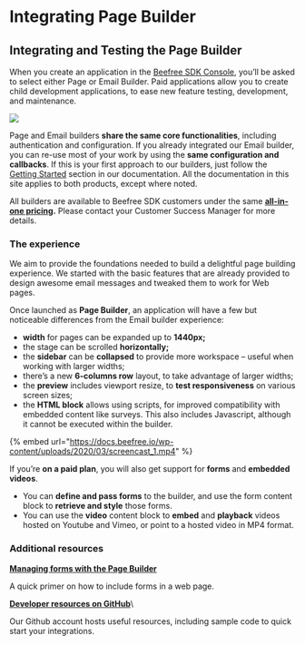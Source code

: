 # Integrating Page Builder

## Integrating and Testing the Page Builder

When you create an application in the [Beefree SDK Console](https://dam.beefree.io/devmain), you’ll be asked to select either Page or Email Builder. Paid applications allow you to create child development applications, to ease new feature testing, development, and maintenance.

![](https://docs.beefree.io/wp-content/uploads/2020/03/Applications-in-Dev-portal.png)

Page and Email builders **share the same core functionalities**, including authentication and configuration. If you already integrated our Email builder, you can re-use most of your work by using the **same configuration and callbacks**. If this is your first approach to our builders, just follow the [Getting Started](../getting-started/installation/) section in our documentation. All the documentation in this site applies to both products, except where noted.

All builders are available to Beefree SDK customers under the same [**all-in-one pricing**](https://developers.beefree.io/pricing-plans)**.** Please contact your Customer Success Manager for more details.

### The experience <a href="#the-experience" id="the-experience"></a>

We aim to provide the foundations needed to build a delightful page building experience. We started with the basic features that are already provided to design awesome email messages and tweaked them to work for Web pages.

Once launched as **Page Builder**, an application will have a few but noticeable differences from the Email builder experience:

* **width** for pages can be expanded up to **1440px;**
* the stage can be scrolled **horizontally;**
* the **sidebar** can be **collapsed** to provide more workspace – useful when working with larger widths;
* there’s a new **6-columns row** layout, to take advantage of larger widths;
* the **preview** includes viewport resize, to **test responsiveness** on various screen sizes;
* the **HTML block** allows using scripts, for improved compatibility with embedded content like surveys. This also includes Javascript, although it cannot be executed within the builder.

{% embed url="https://docs.beefree.io/wp-content/uploads/2020/03/screencast_1.mp4" %}

If you’re **on a paid plan**, you will also get support for **forms** and **embedded videos**.

* You can **define and pass forms** to the builder, and use the form content block to **retrieve and style** those forms.
* You can use the **video** content block to **embed** and **playback** videos hosted on Youtube and Vimeo, or point to a hosted video in MP4 format.

### Additional resources <a href="#additional-resources" id="additional-resources"></a>

[**Managing forms with the Page Builder**](../form-block/integrating-and-using-the-form-block/form-structure-and-parameters.md)

A quick primer on how to include forms in a web page.

[**Developer resources on GitHub**](https://dam.beefree.io/githubbeeforms)\


Our Github account hosts useful resources, including sample code to quick start your integrations.
